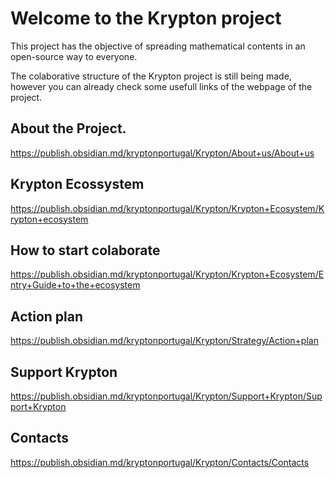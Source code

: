 # Welcome to the Krypton project

This project has the objective of spreading mathematical contents in an open-source way to everyone.

The colaborative structure of the Krypton project is still being made, however you can already check some usefull links of the webpage of the project.

## About the Project.
https://publish.obsidian.md/kryptonportugal/Krypton/About+us/About+us

## Krypton Ecossystem
https://publish.obsidian.md/kryptonportugal/Krypton/Krypton+Ecosystem/Krypton+ecosystem

## How to start colaborate 
https://publish.obsidian.md/kryptonportugal/Krypton/Krypton+Ecosystem/Entry+Guide+to+the+ecosystem

## Action plan
https://publish.obsidian.md/kryptonportugal/Krypton/Strategy/Action+plan

## Support Krypton
https://publish.obsidian.md/kryptonportugal/Krypton/Support+Krypton/Support+Krypton

## Contacts
https://publish.obsidian.md/kryptonportugal/Krypton/Contacts/Contacts
